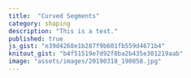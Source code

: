 ```yaml
---
title:  "Curved Segments"
category: shaping
description: "This is a test."
published: true
js_gist: "e39d4268e1b287f9b601fb559d4671b4"
knitout_gist: "b4f51519e7d92f8ba2b435e301219aab"
image: "assets/images/20190318_190858.jpg"
---
```

